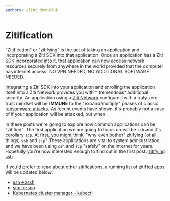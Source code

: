 ```yaml
---
authors: clint_dovholuk
---
```


# Zitification

"Zitification" or "zitifying" is the act of taking an application and incorporating a Ziti SDK into that application. Once an
application has a Ziti SDK incorporated into it, that application can now access network resources securely from anywhere in
the world provided that the computer has internet access: NO VPN NEEDED, NO ADDITIONAL SOFTWARE NEEDED.

Integrating a Ziti SDK into your application and enrolling the application itself into a Ziti Network provides you with *
tremendous* additional security. An application using a [Ziti Network][2] configured with a truly zero-trust mindset will be
**IMMUNE** to the "expand/multiply" phases of classic [ransomware attacks][1]. As recent events have shown, it's probably not
a case of if your application will be attacked, but when.

In these posts we're going to explore how common applications can be "zitified". The first application we are going to focus
on will be `ssh` and it's corollary `scp`. At first, you might think, "why even bother" zitifying (of all things) `ssh`
and `scp`? These applications are vital to system administration, and we have been using `ssh` and
`scp` "safely" on the internet for years. Hopefully you're now interested enough to find out in the first post:
[zitifying ssh][3]

If you'd prefer to read about other zitifications, a running list of zitified apps will be updated below:

* [ssh->zssh][3]
* [scp->zscp][4]
* [Kubernetes cluster manager - kubectl][5]

[1]: https://netfoundry.io/ztna-ransomware/
[2]: /docs/introduction/intro#overview-of-a-ziti-network
[3]: /blog/zitification/zitifying-ssh/
[4]: /blog/zitification/zitifying-scp/
[5]: /blog/zitification/kubernetes/